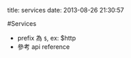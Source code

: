 title: services
date: 2013-08-26 21:30:57

#Services

* prefix 為 `$`, ex: $http
* 參考 api reference

